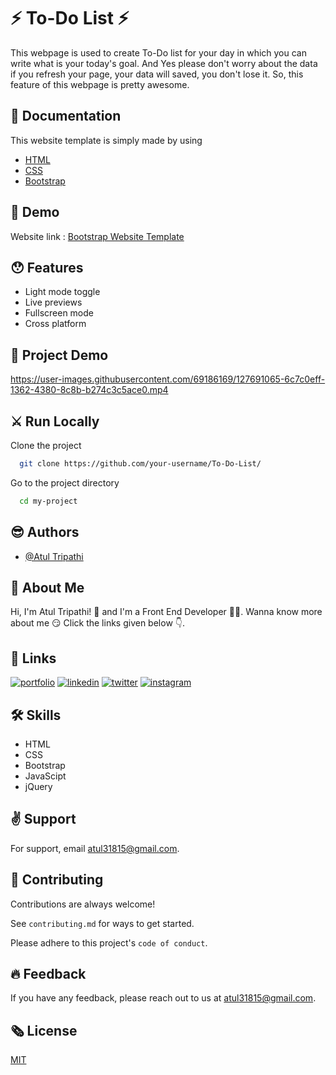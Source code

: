 
# ⚡️ To-Do List ⚡️

This webpage is used to create To-Do list for your day in which you can write what is your today's goal. And Yes please don't worry about the data if you refresh your page, your data will saved, you don't lose it. So, this feature of this webpage is pretty awesome.

## 📃️ Documentation

This website template is simply made by using
* [HTML](https://www.w3schools.com/html/html_intro.asp)
* [CSS](https://www.w3schools.com/css/default.asp)
* [Bootstrap](https://getbootstrap.com/)

## 📍️ Demo

Website link : [Bootstrap Website Template](https://atultrp.github.io/To-Do-List/)
## 😯️ Features

- Light mode toggle
- Live previews
- Fullscreen mode
- Cross platform

  
## 📸️ Project Demo






https://user-images.githubusercontent.com/69186169/127691065-6c7c0eff-1362-4380-8c8b-b274c3c5ace0.mp4




  
## ⚔️ Run Locally

Clone the project

```bash
  git clone https://github.com/your-username/To-Do-List/
```

Go to the project directory

```bash
  cd my-project
```
  
## 😎️ Authors

- [@Atul Tripathi](https://www.github.com/atultrp)

  
## 🚀 About Me
 Hi, I'm Atul Tripathi! 👋 and I'm a Front End Developer 👨‍💻️. Wanna know more about me 😏️ Click the links given below 👇️.
 
 
## 🔗 Links
[![portfolio](https://img.shields.io/badge/my_portfolio-000?style=for-the-badge&logo=ko-fi&logoColor=white)](https://codepen.io/atultrp_/full/oNBmWgY)
[![linkedin](https://img.shields.io/badge/linkedin-0A66C2?style=for-the-badge&logo=linkedin&logoColor=white)](https://www.linkedin.com/atultrp_)
[![twitter](https://img.shields.io/badge/twitter-1DA1F2?style=for-the-badge&logo=twitter&logoColor=white)](https://twitter.com/atultrp_)
[![instagram](https://img.shields.io/badge/instagram-e75480?style=for-the-badge&logo=instagram&logoColor=white)](https://instagram.com/atultrp)


## 🛠 Skills
* HTML
* CSS
* Bootstrap
* JavaScipt
* jQuery 


## ✌️ Support

For support, email atul31815@gmail.com.
## 🙏️ Contributing

Contributions are always welcome!

See `contributing.md` for ways to get started.

Please adhere to this project's `code of conduct`.

  
## 🔥️ Feedback

If you have any feedback, please reach out to us at atul31815@gmail.com.
  
## 🗞️ License

[MIT](https://choosealicense.com/licenses/mit/)
